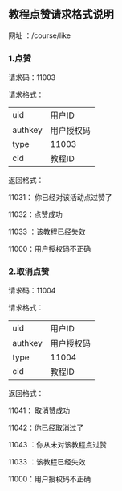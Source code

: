 ## 教程点赞请求格式说明

网址 ：/course/like

### 1.点赞

请求码：11003

请求格式：

|         |       |
| ------- | ----- |
| uid     | 用户ID  |
| authkey | 用户授权码 |
| type    | 11003 |
| cid     | 教程ID  |

返回格式：

11031： 你已经对该活动点过赞了

11032：点赞成功

11033 ：该教程已经失效

11000：用户授权码不正确



### 2.取消点赞

请求码：11004

请求格式：

|         |       |
| ------- | ----- |
| uid     | 用户ID  |
| authkey | 用户授权码 |
| type    | 11004 |
| cid     | 教程ID  |

返回格式：

11041： 取消赞成功

11042：你已经取消过了

11043 ：你从未对该教程点过赞

11033 ：该教程已经失效

11000：用户授权码不正确

